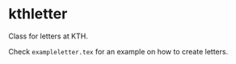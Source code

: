 # kthletter
Class for letters at KTH.

Check `exampleletter.tex` for an example on how to create letters.
